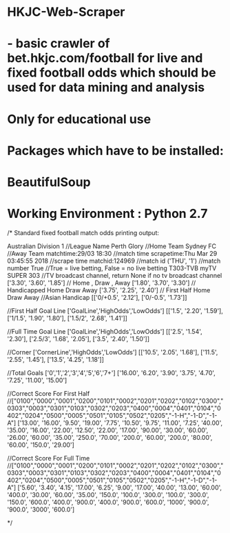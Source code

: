 # HKJC-Web-Scraper
# - basic crawler of bet.hkjc.com/football for live and fixed football odds which should be used for data mining and analysis
# Only for educational use 

# Packages which have to be installed:
# BeautifulSoup

# Working Environment : Python 2.7


/*
Standard fixed football match odds printing output:


Australian Division 1               //League Name
Perth Glory                         //Home Team 
Sydney FC                           //Away Team
matchtime:29/03 18:30               //match time
scrapetime:Thu Mar 29 03:45:55 2018 //scrape time
matchid:124969                      //match id
('THU', '1')                        //match number
True                                //True = live betting, False = no live betting
T303-TVB myTV SUPER 303             //TV broadcast channel, return None if no tv broadcast channel
['3.30', '3.60', '1.85']            // Home , Draw , Away
['1.80', '3.70', '3.30']            // Handicapped Home Draw Away
['3.75', '2.25', '2.40']            // First Half Home Draw Away
//Asian Handicap 
[['0/+0.5', '2.12'], ['0/-0.5', '1.73']] 

//First Half Goal Line ['GoalLine','HighOdds','LowOdds']
[['1.5', '2.20', '1.59'], ['1/1.5', '1.90', '1.80'], ['1.5/2', '2.68', '1.41']]

//Full Time Goal Line  ['GoalLine','HighOdds','LowOdds']
[['2.5', '1.54', '2.30'], ['2.5/3', '1.68', '2.05'], ['3.5', '2.40', '1.50']]

//Corner  ['CornerLine','HighOdds','LowOdds']
[['10.5', '2.05', '1.68'], ['11.5', '2.55', '1.45'], ['13.5', '4.25', '1.18']]

//Total Goals ['0','1','2','3','4','5','6','7+']
['16.00', '6.20', '3.90', '3.75', '4.70', '7.25', '11.00', '15.00']

//Correct Score For First Half 
//["0100","0000","0001","0200","0101","0002","0201","0202","0102","0300","0303","0003","0301","0103","0302","0203","0400","0004","0401","0104","0402","0204","0500","0005","0501","0105","0502","0205","-1-H","-1-D","-1-A"]
['13.00', '16.00', '9.50', '19.00', '7.75', '10.50', '9.75', '11.00', '7.25', '40.00', '35.00', '16.00', '22.00', '12.50', '22.00', '17.00', '90.00', '30.00', '60.00', '26.00', '60.00', '35.00', '250.0', '70.00', '200.0', '60.00', '200.0', '80.00', '60.00', '150.0', '29.00']

//Correct Score For Full Time
//["0100","0000","0001","0200","0101","0002","0201","0202","0102","0300","0303","0003","0301","0103","0302","0203","0400","0004","0401","0104","0402","0204","0500","0005","0501","0105","0502","0205","-1-H","-1-D","-1-A"]
['5.60', '3.40', '4.15', '17.00', '6.25', '9.00', '17.00', '40.00', '13.00', '60.00', '400.0', '30.00', '60.00', '35.00', '150.0', '100.0', '300.0', '100.0', '300.0', '150.0', '600.0', '400.0', '900.0', '400.0', '900.0', '600.0', '1000', '900.0', '900.0', '3000', '600.0']




*/

